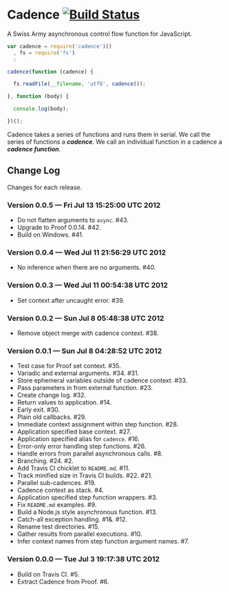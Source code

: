 # Cadence [![Build Status](https://secure.travis-ci.org/bigeasy/cadence.png?branch=master)](http://travis-ci.org/bigeasy/cadence)

A Swiss Army asynchronous control flow function for JavaScript.

```javascript
var cadence = require('cadence')()
  , fs = require('fs')
  ;

cadence(function (cadence) {

  fs.readFile(__filename, 'utf8', cadence());

}, function (body) {

  console.log(body);

})();
```

Cadence takes a series of functions and runs them in serial. We call the series
of functions a ***cadence***. We call an individual function in a cadence a
***cadence function***.

## Change Log

Changes for each release.

### Version 0.0.5 &mdash; Fri Jul 13 15:25:00 UTC 2012

 * Do not flatten arguments to `async`. #43.
 * Upgrade to Proof 0.0.14. #42.
 * Build on Windows. #41.

### Version 0.0.4 &mdash; Wed Jul 11 21:56:29 UTC 2012

 * No inference when there are no arguments. #40.

### Version 0.0.3 &mdash; Wed Jul 11 00:54:38 UTC 2012

 * Set context after uncaught error. #39.

### Version 0.0.2 &mdash; Sun Jul  8 05:48:38 UTC 2012

 * Remove object merge with cadence context. #38.

### Version 0.0.1 &mdash; Sun Jul  8 04:28:52 UTC 2012

 * Test case for Proof set context. #35.
 * Variadic and external arguments. #34. #31.
 * Store ephemeral variables outside of cadence context. #33.
 * Pass parameters in from external function. #23.
 * Create change log. #32.
 * Return values to application. #14.
 * Early exit. #30.
 * Plain old callbacks. #29.
 * Immediate context assignment within step function. #28. 
 * Application specified base context. #27.
 * Application specified alias for `cadence`. #16.
 * Error-only error handling step functions. #26.
 * Handle errors from parallel asynchronous calls. #8.
 * Branching. #24. #2.
 * Add Travis CI chicklet to `README.md`. #11.
 * Track minified size in Travis CI builds. #22. #21.
 * Parallel sub-cadences. #19.
 * Cadence context as stack. #4.
 * Application specified step function wrappers. #3.
 * Fix `README.md` examples. #9.
 * Build a Node.js style asynchronous function. #13.
 * Catch-all exception handling. #1&. #12.
 * Rename test directories. #15.
 * Gather results from parallel executions. #10.
 * Infer context names from step function argument names. #7.

### Version 0.0.0 &mdash; Tue Jul  3 19:17:38 UTC 2012

 * Build on Travis CI. #5.
 * Extract Cadence from Proof. #6.
